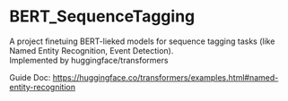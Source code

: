 # BERT_SequenceTagging
A project finetuing BERT-lieked models for sequence tagging tasks (like Named Entity Recognition, Event Detection).   
Implemented by huggingface/transformers

Guide Doc: https://huggingface.co/transformers/examples.html#named-entity-recognition
